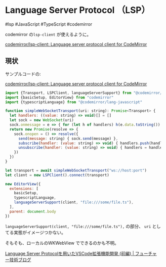 # Language Server Protocol （LSP）

#lsp #JavaScript #TypeScript #codemirror 

codemirror の`lsp-client` が使えるように。

[codemirror/lsp-client: Language server protocol client for CodeMirror](https://github.com/codemirror/lsp-client)


## 現状

サンプルコードの:

[codemirror/lsp-client: Language server protocol client for CodeMirror](https://github.com/codemirror/lsp-client)

```js
import {Transport, LSPClient, languageServerSupport} from "@codemirror/lsp-client"
import {basicSetup, EditorView} from "codemirror"
import {typescriptLanguage} from "@codemirror/lang-javascript"

function simpleWebSocketTransport(uri: string): Promise<Transport> {
  let handlers: ((value: string) => void)[] = []
  let sock = new WebSocket(uri)
  sock.onmessage = e => { for (let h of handlers) h(e.data.toString()) }
  return new Promise(resolve => {
    sock.onopen = () => resolve({
      send(message: string) { sock.send(message) },
      subscribe(handler: (value: string) => void) { handlers.push(handler) },
      unsubscribe(handler: (value: string) => void) { handlers = handlers.filter(h => h != handler) }
    })
  })
}

let transport = await simpleWebSocketTransport("ws://host:port")
let client = new LSPClient().connect(transport)

new EditorView({
  extensions: [
    basicSetup,
    typescriptLanguage,
    languageServerSupport(client, "file:///some/file.ts"),
  ],
  parent: document.body
})
```


`languageServerSupport(client, "file:///some/file.ts"),` の部分、
`uri` としてる実態がイメージつかない。


そもそも、ローカルのWKWebView でできるのかも不明。




[Language Server Protocolを用いたVSCode拡張機能開発 (前編) | フューチャー技術ブログ](https://future-architect.github.io/articles/20221124a/)